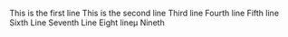 This is the first line
This is the second line
Third line
Fourth line
Fifth line
Sixth Line
Seventh Line
Eight lineµ
Nineth